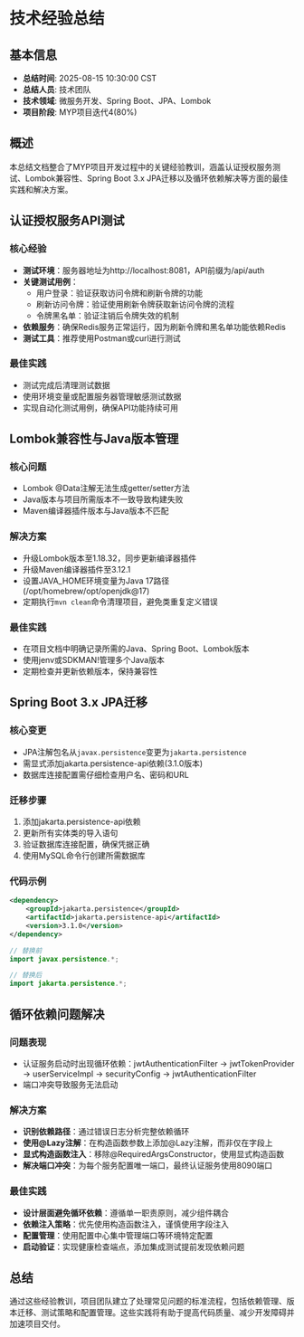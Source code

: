 # 技术经验总结

## 基本信息
- **总结时间**: 2025-08-15 10:30:00 CST
- **总结人员**: 技术团队
- **技术领域**: 微服务开发、Spring Boot、JPA、Lombok
- **项目阶段**: MYP项目迭代4(80%)

## 概述
本总结文档整合了MYP项目开发过程中的关键经验教训，涵盖认证授权服务测试、Lombok兼容性、Spring Boot 3.x JPA迁移以及循环依赖解决等方面的最佳实践和解决方案。

## 认证授权服务API测试
### 核心经验
- **测试环境**：服务器地址为http://localhost:8081，API前缀为/api/auth
- **关键测试用例**：
  - 用户登录：验证获取访问令牌和刷新令牌的功能
  - 刷新访问令牌：验证使用刷新令牌获取新访问令牌的流程
  - 令牌黑名单：验证注销后令牌失效的机制
- **依赖服务**：确保Redis服务正常运行，因为刷新令牌和黑名单功能依赖Redis
- **测试工具**：推荐使用Postman或curl进行测试

### 最佳实践
- 测试完成后清理测试数据
- 使用环境变量或配置服务器管理敏感测试数据
- 实现自动化测试用例，确保API功能持续可用

## Lombok兼容性与Java版本管理
### 核心问题
- Lombok @Data注解无法生成getter/setter方法
- Java版本与项目所需版本不一致导致构建失败
- Maven编译器插件版本与Java版本不匹配

### 解决方案
- 升级Lombok版本至1.18.32，同步更新编译器插件
- 升级Maven编译器插件至3.12.1
- 设置JAVA_HOME环境变量为Java 17路径(/opt/homebrew/opt/openjdk@17)
- 定期执行`mvn clean`命令清理项目，避免类重复定义错误

### 最佳实践
- 在项目文档中明确记录所需的Java、Spring Boot、Lombok版本
- 使用jenv或SDKMAN!管理多个Java版本
- 定期检查并更新依赖版本，保持兼容性

## Spring Boot 3.x JPA迁移
### 核心变更
- JPA注解包名从`javax.persistence`变更为`jakarta.persistence`
- 需显式添加jakarta.persistence-api依赖(3.1.0版本)
- 数据库连接配置需仔细检查用户名、密码和URL

### 迁移步骤
1. 添加jakarta.persistence-api依赖
2. 更新所有实体类的导入语句
3. 验证数据库连接配置，确保凭据正确
4. 使用MySQL命令行创建所需数据库

### 代码示例
```xml
<dependency>
    <groupId>jakarta.persistence</groupId>
    <artifactId>jakarta.persistence-api</artifactId>
    <version>3.1.0</version>
</dependency>
```

```java
// 替换前
import javax.persistence.*;

// 替换后
import jakarta.persistence.*;
```

## 循环依赖问题解决
### 问题表现
- 认证服务启动时出现循环依赖：jwtAuthenticationFilter → jwtTokenProvider → userServiceImpl → securityConfig → jwtAuthenticationFilter
- 端口冲突导致服务无法启动

### 解决方案
- **识别依赖路径**：通过错误日志分析完整依赖循环
- **使用@Lazy注解**：在构造函数参数上添加@Lazy注解，而非仅在字段上
- **显式构造函数注入**：移除@RequiredArgsConstructor，使用显式构造函数
- **解决端口冲突**：为每个服务配置唯一端口，最终认证服务使用8090端口

### 最佳实践
- **设计层面避免循环依赖**：遵循单一职责原则，减少组件耦合
- **依赖注入策略**：优先使用构造函数注入，谨慎使用字段注入
- **配置管理**：使用配置中心集中管理端口等环境特定配置
- **启动验证**：实现健康检查端点，添加集成测试提前发现依赖问题

## 总结
通过这些经验教训，项目团队建立了处理常见问题的标准流程，包括依赖管理、版本迁移、测试策略和配置管理。这些实践将有助于提高代码质量、减少开发障碍并加速项目交付。